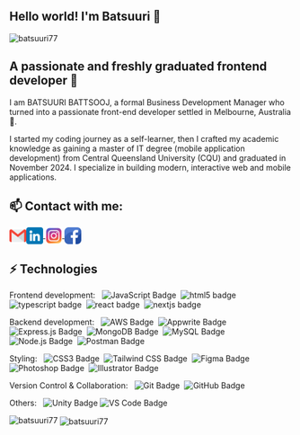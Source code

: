 ## Hello world! I'm Batsuuri 👋

<p align="left" background="white"> 
    <img src="https://komarev.com/ghpvc/?username=batsuuri77&label=Profile%20Visits&color=0e75b6&style=flat" alt="batsuuri77" width="130" height="auto" /> 
</p>

## A passionate and freshly graduated frontend developer 🙂

<p align="left">
    I am BATSUURI BATTSOOJ, a
    formal Business Development Manager who turned into a passionate
    front-end developer settled in Melbourne, Australia 🙂.
</p>
<p align="left">
    I started my coding journey as a self-learner, then I crafted
    my academic knowledge as gaining a master of IT degree (mobile
    application development) from Central Queensland University (CQU)
    and graduated in November 2024. I specialize in building modern,
    interactive web and mobile applications.
</p>

## 📫 Contact with me:
<p align="left">
    <a href="mailto:batsuuri2146@gmail.com">
        <img align="left" src="img/gmail.png" width="auto" height="30"/>
    </a> 
    <a href="https://www.linkedin.com/in/batsuuri-battsooj-b27231b8?lipi=urn%3Ali%3Apage%3Ad_flagship3_profile_view_base_contact_details%3Bn8%2BWsd03QpSWvUaxp9Rqrg%3D%3D" target="blank">
        <img align="center" src="img/linkedin.png" alt="batsuuri battsooj" height="30" width="auto" />
    </a>
    <a href="https://www.instagram.com/batsuuri_77/" target="blank">
        <img align="center" src="img/instagram.png" alt="batsuuri battsooj" height="30" width="auto" />
    </a>
    <a href="https://www.facebook.com/kalu.ulak.77/" target="blank">
        <img align="center" src="img/facebook.png" alt="batsuuri battsooj" height="30" width="auto" />
    </a>
</p>

## ⚡ Technologies

<p align="left">Frontend development: &nbsp;
    <img src="https://shields.io/badge/JavaScript-F7DF1E?logo=JavaScript&logoColor=000&style=for-the-badge" alt="JavaScript Badge" height="23" width="auto"/>
    &nbsp;<img src="https://img.shields.io/badge/-HTML5-E34F26?style=for-the-badge&logo=html5&logoColor=white" alt="html5 badge" height="23" width="auto"/> 
    &nbsp;<img src="https://shields.io/badge/TypeScript-3178C6?logo=TypeScript&logoColor=FFF&style=for-the-badge" alt="typescript badge" height="23" width="auto"/>
    &nbsp;<img src="https://img.shields.io/badge/-React-black?style=for-the-badge&logo=react" alt="react badge" height="23" width="auto"/> 
    &nbsp;<img src="https://img.shields.io/badge/next.js-000000?style=for-the-badge&logo=nextdotjs&logoColor=white" alt="nextjs badge" height="23" width="auto"/> 
</p>
 <p>Backend development: &nbsp;
    <img src="https://img.shields.io/badge/Amazon%20AWS-232F3E?style=for-the-badge&logo=amazon-aws&logoColor=FF9900" alt="AWS Badge" height="23" width="auto" />
    &nbsp;<img src="https://img.shields.io/badge/Appwrite-F02E65?style=for-the-badge&logo=appwrite&logoColor=white" alt="Appwrite Badge" height="23" width="auto" />
    &nbsp;<img src="https://img.shields.io/badge/Express.js-404D59?style=for-the-badge&logo=express&logoColor=white" alt="Express.js Badge" height="23" width="auto" />
    &nbsp;<img src="https://img.shields.io/badge/MongoDB-47A248?style=for-the-badge&logo=mongodb&logoColor=white" alt="MongoDB Badge" height="23" width="auto" />
    &nbsp;<img src="https://img.shields.io/badge/MySQL-4479A1?style=for-the-badge&logo=mysql&logoColor=white" alt="MySQL Badge" height="23" width="auto" />
    &nbsp;<img src="https://img.shields.io/badge/Node.js-339933?style=for-the-badge&logo=nodedotjs&logoColor=white" alt="Node.js Badge" height="23" width="auto" />
    &nbsp;<img src="https://img.shields.io/badge/Postman-FF6C37?style=for-the-badge&logo=postman&logoColor=white" alt="Postman Badge" height="23" width="auto" />
</p>
<p>Styling: &nbsp;
    <img src="https://img.shields.io/badge/CSS3-1572B6?style=for-the-badge&logo=css3&logoColor=white" alt="CSS3 Badge" height="23" width="auto" />
    &nbsp;<img src="https://img.shields.io/badge/Tailwind_CSS-06B6D4?style=for-the-badge&logo=tailwind-css&logoColor=white" alt="Tailwind CSS Badge" height="23" width="auto" />
    &nbsp;<img src="https://img.shields.io/badge/Figma-F24E1E?style=for-the-badge&logo=figma&logoColor=white" alt="Figma Badge" height="23" width="auto" />
    &nbsp;<img src="https://img.shields.io/badge/Adobe%20Photoshop-31A8FF?style=for-the-badge&logo=adobe-photoshop&logoColor=white" alt="Photoshop Badge" height="23" width="auto" />
    &nbsp;<img src="https://img.shields.io/badge/Adobe%20Illustrator-FF9A00?style=for-the-badge&logo=adobe-illustrator&logoColor=white" alt="Illustrator Badge" height="23" width="auto" />
</p>
<p>Version Control & Collaboration: &nbsp;
    <img src="https://img.shields.io/badge/Git-F05032?style=for-the-badge&logo=git&logoColor=white" alt="Git Badge" height="23" width="auto" />
    &nbsp;<img src="https://img.shields.io/badge/GitHub-181717?style=for-the-badge&logo=github&logoColor=white" alt="GitHub Badge" height="23" width="auto" />
</p>
<p>Others: &nbsp;
    <img src="https://img.shields.io/badge/Unity-000000?style=for-the-badge&logo=unity&logoColor=white" alt="Unity Badge" height="23" width="auto" />
    <img src="https://img.shields.io/badge/VS_Code-007ACC?style=for-the-badge&logo=visual-studio-code&logoColor=white" alt="VS Code Badge" height="23" width="auto" />
</p>
<p><img align="left" src="https://github-readme-stats.vercel.app/api/top-langs?username=batsuuri77&show_icons=true&locale=en&layout=compact" alt="batsuuri77" /></p>
<p>&nbsp;<img align="center" src="https://github-readme-stats.vercel.app/api?username=batsuuri77&theme=juicyfresh&no-frame=true&row=1&&margin-w=20&no-bg=true" alt="batsuuri77" /></p>
